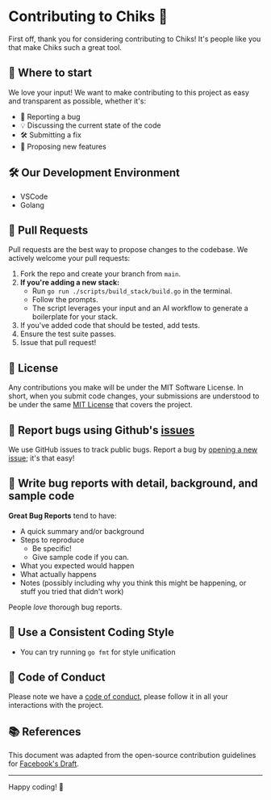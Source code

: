 # Contributing to Chiks 🐣

First off, thank you for considering contributing to Chiks! It's people like you that make Chiks such a great tool.

## 👀 Where to start

We love your input! We want to make contributing to this project as easy and transparent as possible, whether it's:

- 🐛 Reporting a bug
- 💡 Discussing the current state of the code
- 🛠️ Submitting a fix
- 🚀 Proposing new features

## 🛠️ Our Development Environment

- VSCode
- Golang

## 🔀 Pull Requests

Pull requests are the best way to propose changes to the codebase. We actively welcome your pull requests:

1. Fork the repo and create your branch from `main`.
2. **If you're adding a new stack:**
   - Run `go run ./scripts/build_stack/build.go` in the terminal.
   - Follow the prompts.
   - The script leverages your input and an AI workflow to generate a boilerplate for your stack.
3. If you've added code that should be tested, add tests.
4. Ensure the test suite passes.
5. Issue that pull request!

## 📜 License

Any contributions you make will be under the MIT Software License. In short, when you submit code changes, your submissions are understood to be under the same [MIT License](http://choosealicense.com/licenses/mit/) that covers the project.

## 🐛 Report bugs using Github's [issues](https://github.com/samuelrcrider/chiks/issues)

We use GitHub issues to track public bugs. Report a bug by [opening a new issue](https://github.com/samuelrcrider/chiks/issues/new); it's that easy!

## 📝 Write bug reports with detail, background, and sample code

**Great Bug Reports** tend to have:

- A quick summary and/or background
- Steps to reproduce
  - Be specific!
  - Give sample code if you can.
- What you expected would happen
- What actually happens
- Notes (possibly including why you think this might be happening, or stuff you tried that didn't work)

People _love_ thorough bug reports.

## 💅 Use a Consistent Coding Style

- You can try running `go fmt` for style unification

## 🤝 Code of Conduct

Please note we have a [code of conduct](CODE_OF_CONDUCT.md), please follow it in all your interactions with the project.

## 📚 References

This document was adapted from the open-source contribution guidelines for [Facebook's Draft](https://github.com/facebook/draft-js/blob/master/CONTRIBUTING.md).

---

Happy coding! 🎉
